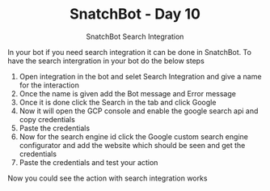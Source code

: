 <div align="center">
  <h1>SnatchBot - Day 10</h1>
  <p>SnatchBot Search Integration</p>
</div>

In your bot if you need search integration it can be done in SnatchBot. To have the search intergration in your bot do the below steps

1. Open integration in the bot and selet Search Integration and give a name for the interaction
2. Once the name is given add the Bot message and Error message
3. Once it is done click the Search in the tab and click Google
4. Now it will open the GCP console and enable the google search api and copy credentials
5. Paste the credentials
6. Now for the search engine id click the Google custom search engine configurator and add the website which should be seen and get the credentials
7. Paste the credentials and test your action

Now you could see the action with search integration works


